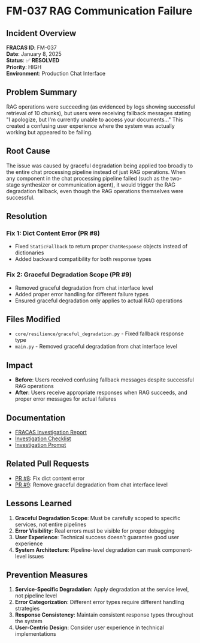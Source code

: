 # FM-037 RAG Communication Failure

## Incident Overview

**FRACAS ID**: FM-037  
**Date**: January 8, 2025  
**Status**: ✅ **RESOLVED**  
**Priority**: HIGH  
**Environment**: Production Chat Interface  

## Problem Summary

RAG operations were succeeding (as evidenced by logs showing successful retrieval of 10 chunks), but users were receiving fallback messages stating "I apologize, but I'm currently unable to access your documents..." This created a confusing user experience where the system was actually working but appeared to be failing.

## Root Cause

The issue was caused by graceful degradation being applied too broadly to the entire chat processing pipeline instead of just RAG operations. When any component in the chat processing pipeline failed (such as the two-stage synthesizer or communication agent), it would trigger the RAG degradation fallback, even though the RAG operations themselves were successful.

## Resolution

### Fix 1: Dict Content Error (PR #8)
- Fixed `StaticFallback` to return proper `ChatResponse` objects instead of dictionaries
- Added backward compatibility for both response types

### Fix 2: Graceful Degradation Scope (PR #9)
- Removed graceful degradation from chat interface level
- Added proper error handling for different failure types
- Ensured graceful degradation only applies to actual RAG operations

## Files Modified

- `core/resilience/graceful_degradation.py` - Fixed fallback response type
- `main.py` - Removed graceful degradation from chat interface level

## Impact

- **Before**: Users received confusing fallback messages despite successful RAG operations
- **After**: Users receive appropriate responses when RAG succeeds, and proper error messages for actual failures

## Documentation

- [FRACAS Investigation Report](FRACAS_FM_037_RAG_COMMUNICATION_FAILURE.md)
- [Investigation Checklist](investigation_checklist.md)
- [Investigation Prompt](investigation_prompt.md)

## Related Pull Requests

- [PR #8](https://github.com/andrew-quintana/insurance_navigator/pull/8): Fix dict content error
- [PR #9](https://github.com/andrew-quintana/insurance_navigator/pull/9): Remove graceful degradation from chat interface level

## Lessons Learned

1. **Graceful Degradation Scope**: Must be carefully scoped to specific services, not entire pipelines
2. **Error Visibility**: Real errors must be visible for proper debugging
3. **User Experience**: Technical success doesn't guarantee good user experience
4. **System Architecture**: Pipeline-level degradation can mask component-level issues

## Prevention Measures

1. **Service-Specific Degradation**: Apply degradation at the service level, not pipeline level
2. **Error Categorization**: Different error types require different handling strategies
3. **Response Consistency**: Maintain consistent response types throughout the system
4. **User-Centric Design**: Consider user experience in technical implementations
